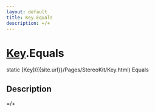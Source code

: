 ```yaml
---
layout: default
title: Key.Equals
description: =/+
---
```

# [Key]({{site.url}}/Pages/StereoKit/Key.html).Equals

<div class='signature' markdown='1'>
static [Key]({{site.url}}/Pages/StereoKit/Key.html) Equals
</div>

## Description
=/+


